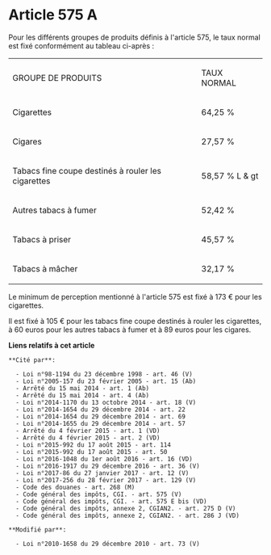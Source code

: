 # Article 575 A

Pour les différents groupes de produits définis à l'article 575, le taux normal est fixé conformément au tableau ci-après : 

<table>
  <tbody>
    <tr>
      <td>

GROUPE DE PRODUITS

</td>
      <td>

TAUX NORMAL 

</td>
    </tr>
    <tr>
      <td>

Cigarettes

</td>
      <td>

64,25 %

</td>
    </tr>
    <tr>
      <td>

Cigares

</td>
      <td>

27,57 % 

</td>
    </tr>
    <tr>
      <td>

Tabacs fine coupe destinés à rouler les cigarettes 

</td>
      <td>

58,57 % L & gt 

</td>
    </tr>
    <tr>
      <td>

Autres tabacs à fumer 

</td>
      <td>

52,42 %

</td>
    </tr>
    <tr>
      <td>

Tabacs à priser 

</td>
      <td>

45,57 %

</td>
    </tr>
    <tr>
      <td>

Tabacs à mâcher

</td>
      <td>

32,17 %  

</td>
    </tr>
  </tbody>
</table>

Le minimum de perception mentionné à l'article 575 est fixé à 173 € pour les cigarettes. 

Il est fixé à 105 € pour les tabacs fine coupe destinés à rouler les cigarettes, à 60 euros pour les autres tabacs à fumer et
à 89 euros pour les cigares.

**Liens relatifs à cet article**

	**Cité par**:

	  - Loi n°98-1194 du 23 décembre 1998 - art. 46 (V)
	  - Loi n°2005-157 du 23 février 2005 - art. 15 (Ab)
	  - Arrêté du 15 mai 2014 - art. 1 (Ab)
	  - Arrêté du 15 mai 2014 - art. 4 (Ab)
	  - Loi n°2014-1170 du 13 octobre 2014 - art. 18 (V)
	  - Loi n°2014-1654 du 29 décembre 2014 - art. 22
	  - Loi n°2014-1654 du 29 décembre 2014 - art. 69
	  - Loi n°2014-1655 du 29 décembre 2014 - art. 57
	  - Arrêté du 4 février 2015 - art. 1 (VD)
	  - Arrêté du 4 février 2015 - art. 2 (VD)
	  - Loi n°2015-992 du 17 août 2015 - art. 114
	  - Loi n°2015-992 du 17 août 2015 - art. 50
	  - Loi n°2016-1048 du 1er août 2016 - art. 16 (VD)
	  - Loi n°2016-1917 du 29 décembre 2016 - art. 36 (V)
	  - Loi n°2017-86 du 27 janvier 2017 - art. 12 (V)
	  - Loi n°2017-256 du 28 février 2017 - art. 129 (V)
	  - Code des douanes - art. 268 (M)
	  - Code général des impôts, CGI. - art. 575 (V)
	  - Code général des impôts, CGI. - art. 575 E bis (VD)
	  - Code général des impôts, annexe 2, CGIAN2. - art. 275 D (V)
	  - Code général des impôts, annexe 2, CGIAN2. - art. 286 J (VD)

	**Modifié par**:

	  - Loi n°2010-1658 du 29 décembre 2010 - art. 73 (V)
